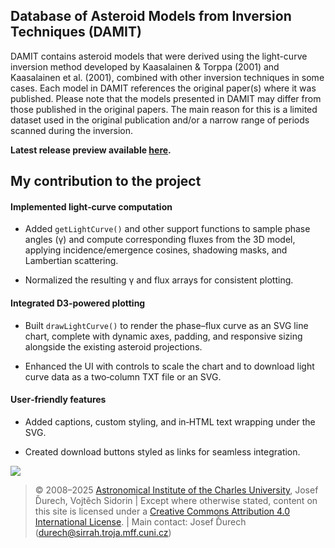 ## Database of Asteroid Models from Inversion Techniques (DAMIT)

DAMIT contains asteroid models that were derived using the light-curve inversion method developed by Kaasalainen & Torppa (2001) and Kaasalainen et al. (2001), combined with other inversion techniques in some cases. Each model in DAMIT references the original paper(s) where it was published. Please note that the models presented in DAMIT may differ from those published in the original papers. The main reason for this is a limited dataset used in the original publication and/or a narrow range of periods scanned during the inversion.

**Latest release preview available <a href="https://scraptechguy.github.io/DAMIT/index.html">here</a>.**

## My contribution to the project

#### Implemented light‐curve computation
+ Added `getLightCurve()` and other support functions to sample phase angles (γ) and compute corresponding fluxes from the 3D model, applying incidence/emergence cosines, shadowing masks, and Lambertian scattering.

+ Normalized the resulting γ and flux arrays for consistent plotting.

#### Integrated D3‐powered plotting
+ Built `drawLightCurve()` to render the phase–flux curve as an SVG line chart, complete with dynamic axes, padding, and responsive sizing alongside the existing asteroid projections.

+ Enhanced the UI with controls to scale the chart and to download light curve data as a two‐column TXT file or an SVG.

#### User‐friendly features
+ Added captions, custom styling, and in‐HTML text wrapping under the SVG.

+ Created download buttons styled as links for seamless integration.

<a href="https://astro.troja.mff.cuni.cz/projects/damit/">
<img src="https://github.com/user-attachments/assets/409c7306-51d5-472a-b39a-e8345e6e9fb9">
</a>

> © 2008–2025 <a href="https://astro.troja.mff.cuni.cz/">Astronomical Institute of the Charles University</a>, Josef Ďurech, Vojtěch Sidorin | Except where otherwise stated, content on this site is licensed under a <a href="https://creativecommons.org/licenses/by/4.0/">Creative Commons Attribution 4.0 International License</a>. | Main contact: Josef Ďurech (durech@sirrah.troja.mff.cuni.cz)
